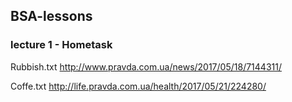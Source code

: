 ## BSA-lessons
### lecture 1 - Hometask

Rubbish.txt  http://www.pravda.com.ua/news/2017/05/18/7144311/ 

Coffe.txt  http://life.pravda.com.ua/health/2017/05/21/224280/
